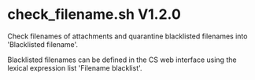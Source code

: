 check_filename.sh V1.2.0
========================

Check filenames of attachments and quarantine blacklisted filenames into 'Blacklisted filename'. 

Blacklisted filenames can be defined in the CS web interface using the lexical expression list 'Filename blacklist'.
